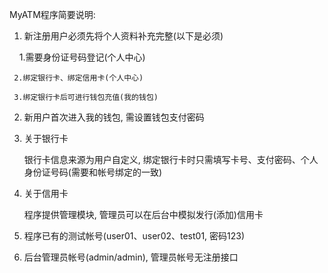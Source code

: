 MyATM程序简要说明:

1. 新注册用户必须先将个人资料补充完整(以下是必须)

     
     1.需要身份证号码登记(个人中心)
     
     2.绑定银行卡、绑定信用卡(个人中心)

     3.绑定银行卡后可进行钱包充值(我的钱包)

2. 新用户首次进入我的钱包, 需设置钱包支付密码

3. 关于银行卡

    银行卡信息来源为用户自定义, 绑定银行卡时只需填写卡号、支付密码、个人身份证号码(需要和帐号绑定的一致)

4. 关于信用卡

    程序提供管理模块, 管理员可以在后台中模拟发行(添加)信用卡

5. 程序已有的测试帐号(user01、user02、test01, 密码123)

6. 后台管理员帐号(admin/admin), 管理员帐号无注册接口
